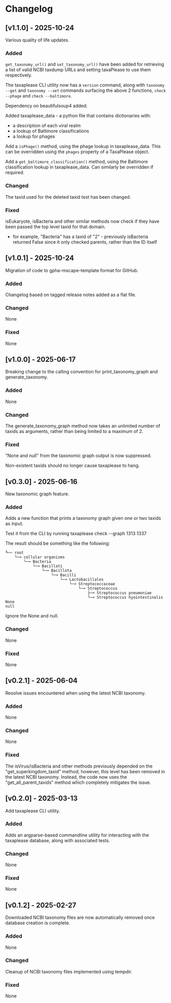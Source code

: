 # Changelog

## [v1.1.0] - 2025-10-24

Various quality of life updates.

### Added

`get_taxonomy_url()` and `set_taxonomy_url()` have been added for retrieving a list of valid NCBI taxdump URLs and setting taxaPlease to use them respectively.

The taxaplease CLI utility now has a `version` command, along with `taxonomy --get` and `taxonomy --set` commands surfacing the above 2 functions, `check --phage` and `check --baltimore`.

Dependency on beautifulsoup4 added.

Added taxaplease_data - a python file that contains dictionaries with:

* a description of each viral realm
* a lookup of Baltimore classifications
* a lookup for phages

Add a `isPhage()` method, using the phage lookup in taxaplease_data. This can be overridden using the `phages` property of a TaxaPlease object.

Add a `get_baltimore_classification()` method, using the Baltimore classification lookup in taxaplease_data. Can similarly be overridden if required.

### Changed

The taxid used for the deleted taxid test has been changed.

### Fixed

isEukaryote, isBacteria and other similar methods now check if they have been passed the top level taxid for that domain.

* for example, "Bacteria" has a taxid of "2" - previously isBacteria returned False since it only checked parents, rather than the ID itself

## [v1.0.1] - 2025-10-24

Migration of code to gpha-mscape-template format for GitHub.

### Added

Changelog based on tagged release notes added as a flat file.

### Changed

None

### Fixed

None

## [v1.0.0] - 2025-06-17

Breaking change to the calling convention for print_taxonomy_graph and generate_taxonomy.

### Added

None

### Changed

The generate_taxonomy_graph method now takes an unlimited number of taxids as arguments, rather than being limited to a maximum of 2.

### Fixed

"None and null" from the taxonomic graph output is now suppressed.

Non-existent taxids should no longer cause taxaplease to hang.

## [v0.3.0] - 2025-06-16

New taxonomic graph feature.

### Added

Adds a new function that prints a taxonomy graph given one or two taxids as input.

Test it from the CLI by running taxaplease check --graph 1313 1337

The result should be something like the following:

```
╙── root
    └─╼ cellular organisms
        └─╼ Bacteria
            └─╼ Bacillati
                └─╼ Bacillota
                    └─╼ Bacilli
                        └─╼ Lactobacillales
                            └─╼ Streptococcaceae
                                └─╼ Streptococcus
                                    ├─╼ Streptococcus pneumoniae
                                    └─╼ Streptococcus hyointestinalis
None
null
```

Ignore the None and null.

### Changed

None

### Fixed

None

## [v0.2.1] - 2025-06-04

Resolve issues encountered when using the latest NCBI taxonomy.

### Added

None

### Changed

None

### Fixed

The isVirus/isBacteria and other methods previously depended on the "get_superkingdom_taxid" method; however, this level has been removed in the latest NCBI taxonomy. Instead, the code now uses the "get_all_parent_taxids" method which completely mitigates the issue.

## [v0.2.0] - 2025-03-13

Add taxaplease CLI utility.

### Added

Adds an argparse-based commandline utility for interacting with the taxaplease database, along with associated tests.

### Changed

None

### Fixed

None

## [v0.1.2] - 2025-02-27

Downloaded NCBI taxonomy files are now automatically removed once database creation is complete.

### Added

None

### Changed

Cleanup of NCBI taxonomy files implemented using tempdir.

### Fixed

None